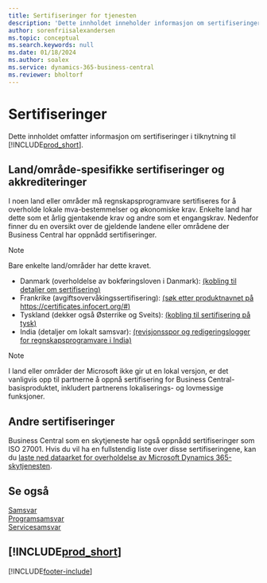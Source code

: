```yaml
---
title: Sertifiseringer for tjenesten
description: 'Dette innholdet inneholder informasjon om sertifiseringer i forbindelse med Business Central, for eksempel områdespesifikke sertifiseringer og akkrediteringer.'
author: sorenfriisalexandersen
ms.topic: conceptual
ms.search.keywords: null
ms.date: 01/18/2024
ms.author: soalex
ms.service: dynamics-365-business-central
ms.reviewer: bholtorf
---
```


# <a name="certifications"></a>Sertifiseringer

Dette innholdet omfatter informasjon om sertifiseringer i tilknytning til [!INCLUDE[prod_short](../includes/prod_short.md)].  

## <a name="countryregion-specific-certifications-and-accreditations"></a>Land/område-spesifikke sertifiseringer og akkrediteringer

I noen land eller områder må regnskapsprogramvare sertifiseres for å overholde lokale mva-bestemmelser og økonomiske krav. Enkelte land har dette som et årlig gjentakende krav og andre som et engangskrav. Nedenfor finner du en oversikt over de gjeldende landene eller områdene der Business Central har oppnådd sertifiseringer.

> [!NOTE]
> Bare enkelte land/områder har dette kravet.

- Danmark (overholdelse av bokføringsloven i Danmark): [(kobling til detaljer om sertifisering)](../localfunctionality/denmark/compliance-denmark.md)
- Frankrike (avgiftsovervåkingssertifisering): [(søk etter produktnavnet på https://certificates.infocert.org/#)](https://certificates.infocert.org/#)  
- Tyskland (dekker også Østerrike og Sveits): [(kobling til sertifisering på tysk)](https://swb.bdo.de/certificate/MS_D365BC_PS_880_DE_2018)
- India (detaljer om lokalt samsvar): [(revisjonsspor og redigeringslogger for regnskapsprogramvare i India)](../localfunctionality/india/india-audit-trail-edit-logs-accounting-software.md)

> [!NOTE]  
> I land eller områder der Microsoft ikke gir ut en lokal versjon, er det vanligvis opp til partnerne å oppnå sertifisering for Business Central-basisproduktet, inkludert partnerens lokaliserings- og lovmessige funksjoner.

## <a name="other-certifications"></a>Andre sertifiseringer

Business Central som en skytjeneste har også oppnådd sertifiseringer som ISO 27001. Hvis du vil ha en fullstendig liste over disse sertifiseringene, kan du [laste ned dataarket for overholdelse av Microsoft Dynamics 365-skytjenesten](https://aka.ms/d365-compliance-list).

## <a name="see-also"></a>Se også

[Samsvar](compliance-overview.md)  
[Programsamsvar](compliance-application-compliance.md)  
[Servicesamsvar](compliance-service-compliance.md)  

## [!INCLUDE[prod_short](../includes/free_trial_md.md)]  


[!INCLUDE[footer-include](../includes/footer-banner.md)]
